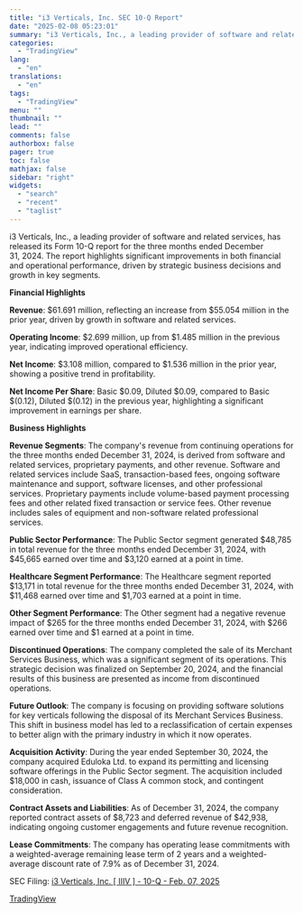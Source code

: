```yaml
---
title: "i3 Verticals, Inc. SEC 10-Q Report"
date: "2025-02-08 05:23:01"
summary: "i3 Verticals, Inc., a leading provider of software and related services, has released its Form 10-Q report for the three months ended December 31, 2024. The report highlights significant improvements in both financial and operational performance, driven by strategic business decisions and growth in key segments. Financial Highlights Revenue: $61.691..."
categories:
  - "TradingView"
lang:
  - "en"
translations:
  - "en"
tags:
  - "TradingView"
menu: ""
thumbnail: ""
lead: ""
comments: false
authorbox: false
pager: true
toc: false
mathjax: false
sidebar: "right"
widgets:
  - "search"
  - "recent"
  - "taglist"
---
```


i3 Verticals, Inc., a leading provider of software and related services, has released its Form 10-Q report for the three months ended December 31, 2024. The report highlights significant improvements in both financial and operational performance, driven by strategic business decisions and growth in key segments.

**Financial Highlights**

**Revenue**: $61.691 million, reflecting an increase from $55.054 million in the prior year, driven by growth in software and related services.

**Operating Income**: $2.699 million, up from $1.485 million in the previous year, indicating improved operational efficiency.

**Net Income**: $3.108 million, compared to $1.536 million in the prior year, showing a positive trend in profitability.

**Net Income Per Share**: Basic $0.09, Diluted $0.09, compared to Basic $(0.12), Diluted $(0.12) in the previous year, highlighting a significant improvement in earnings per share.

**Business Highlights**

**Revenue Segments**: The company's revenue from continuing operations for the three months ended December 31, 2024, is derived from software and related services, proprietary payments, and other revenue. Software and related services include SaaS, transaction-based fees, ongoing software maintenance and support, software licenses, and other professional services. Proprietary payments include volume-based payment processing fees and other related fixed transaction or service fees. Other revenue includes sales of equipment and non-software related professional services.

**Public Sector Performance**: The Public Sector segment generated $48,785 in total revenue for the three months ended December 31, 2024, with $45,665 earned over time and $3,120 earned at a point in time.

**Healthcare Segment Performance**: The Healthcare segment reported $13,171 in total revenue for the three months ended December 31, 2024, with $11,468 earned over time and $1,703 earned at a point in time.

**Other Segment Performance**: The Other segment had a negative revenue impact of $265 for the three months ended December 31, 2024, with $266 earned over time and $1 earned at a point in time.

**Discontinued Operations**: The company completed the sale of its Merchant Services Business, which was a significant segment of its operations. This strategic decision was finalized on September 20, 2024, and the financial results of this business are presented as income from discontinued operations.

**Future Outlook**: The company is focusing on providing software solutions for key verticals following the disposal of its Merchant Services Business. This shift in business model has led to a reclassification of certain expenses to better align with the primary industry in which it now operates.

**Acquisition Activity**: During the year ended September 30, 2024, the company acquired Eduloka Ltd. to expand its permitting and licensing software offerings in the Public Sector segment. The acquisition included $18,000 in cash, issuance of Class A common stock, and contingent consideration.

**Contract Assets and Liabilities**: As of December 31, 2024, the company reported contract assets of $8,723 and deferred revenue of $42,938, indicating ongoing customer engagements and future revenue recognition.

**Lease Commitments**: The company has operating lease commitments with a weighted-average remaining lease term of 2 years and a weighted-average discount rate of 7.9% as of December 31, 2024.

SEC Filing: [i3 Verticals, Inc. [ IIIV ] - 10-Q - Feb. 07, 2025](https://www.sec.gov/Archives/edgar/data/1728688/000172868825000043/iiiv-20241231.htm)

[TradingView](https://www.tradingview.com/news/tradingview:6692b3911a107:0-i3-verticals-inc-sec-10-q-report/)
